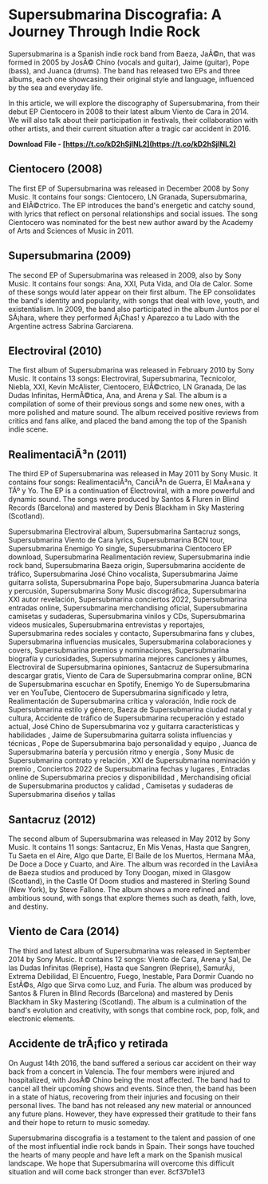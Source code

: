 # Supersubmarina Discografia: A Journey Through Indie Rock
 
Supersubmarina is a Spanish indie rock band from Baeza, JaÃ©n, that was formed in 2005 by JosÃ© Chino (vocals and guitar), Jaime (guitar), Pope (bass), and Juanca (drums). The band has released two EPs and three albums, each one showcasing their original style and language, influenced by the sea and everyday life.
 
In this article, we will explore the discography of Supersubmarina, from their debut EP Cientocero in 2008 to their latest album Viento de Cara in 2014. We will also talk about their participation in festivals, their collaboration with other artists, and their current situation after a tragic car accident in 2016.
 
**Download File - [https://t.co/kD2hSjlNL2](https://t.co/kD2hSjlNL2)**


 
## Cientocero (2008)
 
The first EP of Supersubmarina was released in December 2008 by Sony Music. It contains four songs: Cientocero, LN Granada, Supersubmarina, and ElÃ©ctrico. The EP introduces the band's energetic and catchy sound, with lyrics that reflect on personal relationships and social issues. The song Cientocero was nominated for the best new author award by the Academy of Arts and Sciences of Music in 2011.
 
## Supersubmarina (2009)
 
The second EP of Supersubmarina was released in 2009, also by Sony Music. It contains four songs: Ana, XXI, Puta Vida, and Ola de Calor. Some of these songs would later appear on their first album. The EP consolidates the band's identity and popularity, with songs that deal with love, youth, and existentialism. In 2009, the band also participated in the album Juntos por el SÃ¡hara, where they performed Â¡Chas! y Aparezco a tu Lado with the Argentine actress Sabrina Garciarena.
 
## Electroviral (2010)
 
The first album of Supersubmarina was released in February 2010 by Sony Music. It contains 13 songs: Electroviral, Supersubmarina, Tecnicolor, Niebla, XXI, Kevin McAlister, Cientocero, ElÃ©ctrico, LN Granada, De las Dudas Infinitas, HermÃ©tica, Ana, and Arena y Sal. The album is a compilation of some of their previous songs and some new ones, with a more polished and mature sound. The album received positive reviews from critics and fans alike, and placed the band among the top of the Spanish indie scene.
 
## RealimentaciÃ³n (2011)
 
The third EP of Supersubmarina was released in May 2011 by Sony Music. It contains four songs: RealimentaciÃ³n, CanciÃ³n de Guerra, El MaÃ±ana y TÃº y Yo. The EP is a continuation of Electroviral, with a more powerful and dynamic sound. The songs were produced by Santos & Fluren in Blind Records (Barcelona) and mastered by Denis Blackham in Sky Mastering (Scotland).
 
Supersubmarina Electroviral album,  Supersubmarina Santacruz songs,  Supersubmarina Viento de Cara lyrics,  Supersubmarina BCN tour,  Supersubmarina Enemigo Yo single,  Supersubmarina Cientocero EP download,  Supersubmarina Realimentación review,  Supersubmarina indie rock band,  Supersubmarina Baeza origin,  Supersubmarina accidente de tráfico,  Supersubmarina José Chino vocalista,  Supersubmarina Jaime guitarra solista,  Supersubmarina Pope bajo,  Supersubmarina Juanca batería y percusión,  Supersubmarina Sony Music discográfica,  Supersubmarina XXI autor revelación,  Supersubmarina conciertos 2022,  Supersubmarina entradas online,  Supersubmarina merchandising oficial,  Supersubmarina camisetas y sudaderas,  Supersubmarina vinilos y CDs,  Supersubmarina videos musicales,  Supersubmarina entrevistas y reportajes,  Supersubmarina redes sociales y contacto,  Supersubmarina fans y clubes,  Supersubmarina influencias musicales,  Supersubmarina colaboraciones y covers,  Supersubmarina premios y nominaciones,  Supersubmarina biografía y curiosidades,  Supersubmarina mejores canciones y álbumes,  Electroviral de Supersubmarina opiniones,  Santacruz de Supersubmarina descargar gratis,  Viento de Cara de Supersubmarina comprar online,  BCN de Supersubmarina escuchar en Spotify,  Enemigo Yo de Supersubmarina ver en YouTube,  Cientocero de Supersubmarina significado y letra,  Realimentación de Supersubmarina crítica y valoración,  Indie rock de Supersubmarina estilo y género,  Baeza de Supersubmarina ciudad natal y cultura,  Accidente de tráfico de Supersubmarina recuperación y estado actual,  José Chino de Supersubmarina voz y guitarra características y habilidades ,  Jaime de Supersubmarina guitarra solista influencias y técnicas ,  Pope de Supersubmarina bajo personalidad y equipo ,  Juanca de Supersubmarina batería y percusión ritmo y energía ,  Sony Music de Supersubmarina contrato y relación ,  XXI de Supersubmarina nominación y premio ,  Conciertos 2022 de Supersubmarina fechas y lugares ,  Entradas online de Supersubmarina precios y disponibilidad ,  Merchandising oficial de Supersubmarina productos y calidad ,  Camisetas y sudaderas de Supersubmarina diseños y tallas
 
## Santacruz (2012)
 
The second album of Supersubmarina was released in May 2012 by Sony Music. It contains 11 songs: Santacruz, En Mis Venas, Hasta que Sangren, Tu Saeta en el Aire,  Algo que Darte, El Baile de los Muertos, Hermana MÃ­a, De Doce a Doce y Cuarto, and Aire. The album was recorded in the LaviÃ±a de Baeza studios and produced by Tony Doogan, mixed in Glasgow (Scotland), in the Castle Of Doom studios and mastered in Sterling Sound (New York), by Steve Fallone. The album shows a more refined and ambitious sound, with songs that explore themes such as death, faith, love, and destiny.
 
## Viento de Cara (2014)
 
The third and latest album of Supersubmarina was released in September 2014 by Sony Music. It contains 12 songs: Viento de Cara, Arena y Sal, De las Dudas Infinitas (Reprise), Hasta que Sangren (Reprise), SamurÃ¡i, Extrema Debilidad, El Encuentro, Fuego, Inestable, Para Dormir Cuando no EstÃ©s, Algo que Sirva como Luz, and Furia. The album was produced by Santos & Fluren in Blind Records (Barcelona) and mastered by Denis Blackham in Sky Mastering (Scotland). The album is a culmination of the band's evolution and creativity, with songs that combine rock, pop, folk, and electronic elements.
 
## Accidente de trÃ¡fico y retirada
 
On August 14th 2016, the band suffered a serious car accident on their way back from a concert in Valencia. The four members were injured and hospitalized, with JosÃ© Chino being the most affected. The band had to cancel all their upcoming shows and events. Since then, the band has been in a state of hiatus, recovering from their injuries and focusing on their personal lives. The band has not released any new material or announced any future plans. However, they have expressed their gratitude to their fans and their hope to return to music someday.
 
Supersubmarina discografia is a testament to the talent and passion of one of the most influential indie rock bands in Spain. Their songs have touched the hearts of many people and have left a mark on the Spanish musical landscape. We hope that Supersubmarina will overcome this difficult situation and will come back stronger than ever.
 8cf37b1e13
 

